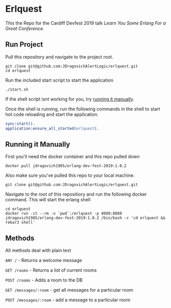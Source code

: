 # Erlquest
This the Repo for the Cardiff Devfest 2019 talk _Learn You Some Erlang For a Great Conference_.

## Run Project

Pull this repository and navigate to the project root.
```
git clone git@github.com:JDragovichAlertLogic/erlquest.git
cd erlquest
```
Run the included start script to start the application
```
./start.sh
```
If the shell script isnt working for you, try [running it manually](#markdown-header-running-it-manually).

Once the shell is running, run the following commands in the shell to start hot code reloading and start the application.

```erlang
sync:start().
application:ensure_all_started(erlquest).
```

## Running it Manually
First you'll need the docker container and this repo pulled down
```
docker pull jdragovich1985/erlang-dev-fest-2019:1.0.2
```
Also make sure you've pulled this repo to your local machine.
```
git clone git@github.com:JDragovichAlertLogic/erlquest.git
```
Navigate to the root of this repositiory and run the following docker command. This will start the erlang shell
```
cd erlquest
docker run -it --rm -v `pwd`:/erlquest -p 8080:8080 jdragovich1985/erlang-dev-fest-2019:1.0.2 /bin/bash -c 'cd erlquest && rebar3 shell'
```

## Methods

All methods deal with plain text

`ANY /` - Returns a welcome message

`GET /rooms` - Returns a list of current rooms

`POST /rooms` - Adds a room to the DB

`GET /messages/:room` - get all messages for a particular room

`POST /messages/:room` - add a message to a particular room
